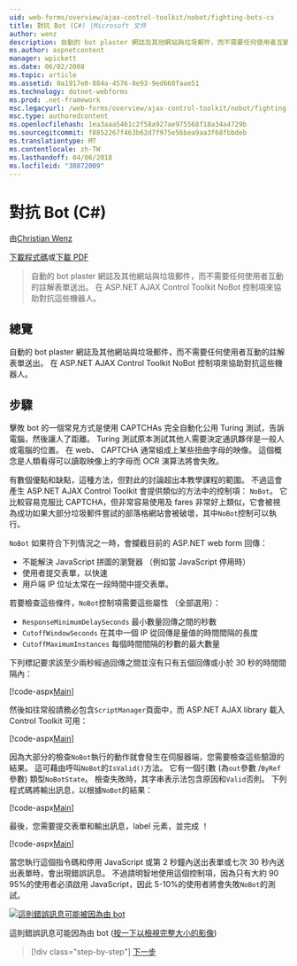 ```yaml
---
uid: web-forms/overview/ajax-control-toolkit/nobot/fighting-bots-cs
title: 對抗 Bot (C#) |Microsoft 文件
author: wenz
description: 自動的 bot plaster 網誌及其他網站與垃圾郵件，而不需要任何使用者互動的註解表單送出。 在 ASP.NET AJAX Con NoBot 控制...
ms.author: aspnetcontent
manager: wpickett
ms.date: 06/02/2008
ms.topic: article
ms.assetid: 0a1917e0-884a-4576-8e93-9ed660faae51
ms.technology: dotnet-webforms
ms.prod: .net-framework
msc.legacyurl: /web-forms/overview/ajax-control-toolkit/nobot/fighting-bots-cs
msc.type: authoredcontent
ms.openlocfilehash: 1ea3aaa5461c2f58a927ae975568f18a34a4729b
ms.sourcegitcommit: f8852267f463b62d7f975e56bea9aa3f68fbbdeb
ms.translationtype: MT
ms.contentlocale: zh-TW
ms.lasthandoff: 04/06/2018
ms.locfileid: "30872009"
---
```

<a name="fighting-bots-c"></a>對抗 Bot (C#)
====================
由[Christian Wenz](https://github.com/wenz)

[下載程式碼](http://download.microsoft.com/download/9/3/f/93f8daea-bebd-4821-833b-95205389c7d0/NoBot0.cs.zip)或[下載 PDF](http://download.microsoft.com/download/b/6/a/b6ae89ee-df69-4c87-9bfb-ad1eb2b23373/nobot0CS.pdf)

> 自動的 bot plaster 網誌及其他網站與垃圾郵件，而不需要任何使用者互動的註解表單送出。 在 ASP.NET AJAX Control Toolkit NoBot 控制項來協助對抗這些機器人。


## <a name="overview"></a>總覽

自動的 bot plaster 網誌及其他網站與垃圾郵件，而不需要任何使用者互動的註解表單送出。 在 ASP.NET AJAX Control Toolkit NoBot 控制項來協助對抗這些機器人。

## <a name="steps"></a>步驟

擊敗 bot 的一個常見方式是使用 CAPTCHAs 完全自動化公用 Turing 測試，告訴電腦，然後讓人了距離。 Turing 測試原本測試其他人需要決定通訊夥伴是一般人或電腦的位置。 在 web、 CAPTCHA 通常組成上某些扭曲字母的映像。 這個概念是人類看得可以讀取映像上的字母而 OCR 演算法將會失敗。

有數個優點和缺點，這種方法，但對此的討論超出本教學課程的範圍。 不過這會產生 ASP.NET AJAX Control Toolkit 會提供類似的方法中的控制項： `NoBot`。 它比較容易克服比 CAPTCHA，但非常容易使用及 fares 非常好上類似，它會被視為成功如果大部分垃圾郵件嘗試的部落格網站會被破壞，其中`NoBot`控制可以執行。

`NoBot` 如果符合下列情況之一時，會攔截目前的 ASP.NET web form 回傳：

- 不能解決 JavaScript 拼圖的瀏覽器 （例如當 JavaScript 停用時）
- 使用者提交表單，以快速
- 用戶端 IP 位址太常在一段時間中提交表單。

若要檢查這些條件，`NoBot`控制項需要這些屬性 （全部選用）：

- `ResponseMinimumDelaySeconds` 最小數量回傳之間的秒數
- `CutoffWindowSeconds` 在其中一個 IP 從回傳是量值的時間間隔的長度
- `CutoffMaximumInstances` 每個時間間隔的秒數的最大數量

下列標記要求該至少兩秒經過回傳之間並沒有只有五個回傳或小於 30 秒的時間間隔內：

[!code-aspx[Main](fighting-bots-cs/samples/sample1.aspx)]

然後如往常般請務必包含`ScriptManager`頁面中，而 ASP.NET AJAX library 載入 Control Toolkit 可用：

[!code-aspx[Main](fighting-bots-cs/samples/sample2.aspx)]

因為大部分的檢查`NoBot`執行的動作就會發生在伺服器端，您需要檢查這些驗證的結果。 這可藉由呼叫`NoBot`的`IsValid()`方法。 它有一個引數 (為`out`參數 /`ByRef`參數) 類型`NoBotState`。 檢查失敗時，其字串表示法包含原因和`Valid`否則。 下列程式碼將輸出訊息，以根據`NoBot`的結果：

[!code-aspx[Main](fighting-bots-cs/samples/sample3.aspx)]

最後，您需要提交表單和輸出訊息，label 元素，並完成 ！

[!code-aspx[Main](fighting-bots-cs/samples/sample4.aspx)]

當您執行這個指令碼和停用 JavaScript 或第 2 秒鐘內送出表單或七次 30 秒內送出表單時，會出現錯誤訊息。 不過請明智地使用這個控制項，因為只有大約 90 95%的使用者必須啟用 JavaScript，因此 5-10%的使用者將會失敗`NoBot`的測試。


[![這則錯誤訊息可能被因為由 bot](fighting-bots-cs/_static/image2.png)](fighting-bots-cs/_static/image1.png)

這則錯誤訊息可能因為由 bot ([按一下以檢視完整大小的影像](fighting-bots-cs/_static/image3.png))

> [!div class="step-by-step"]
> [下一步](fighting-bots-vb.md)
